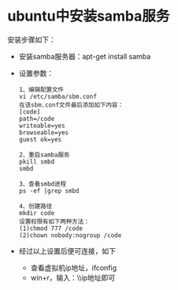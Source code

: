 

# ubuntu中安装samba服务  

安装步骤如下：

- 安装samba服务器：apt-get install samba

- 设置参数：

  ```shell
  1、编辑配置文件
  vi /etc/samba/sbm.conf
  在该sbm.conf文件最后添加如下内容：
  [code]
  path=/code
  writeable=yes
  browseable=yes
  guest ok=yes
  
  2、重启samba服务
  pkill smbd
  smbd
  
  3、查看smbd进程
  ps -ef |grep smbd
  
  4、创建路径
  mkdir code
  设置权限有如下两种方法：
  (1)chmod 777 /code
  (2)chown nobody:nogroup /code
  ```

- 经过以上设置后便可连接，如下
  - 查看虚拟机ip地址，ifconfig
  - win+r，输入：\\\ip地址即可